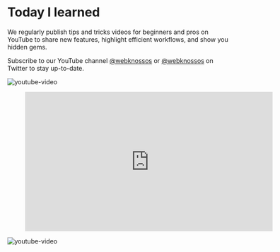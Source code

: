 # Today I learned

We regularly publish tips and tricks videos for beginners and pros on YouTube to share new features, highlight efficient workflows, and show you hidden gems.

Subscribe to our YouTube channel [@webknossos](https://www.youtube.com/@webknossos) or [@webknossos](https://twitter.com/webknossos) on Twitter to stay up-to-date. 

![youtube-video](https://www.youtube.com/playlist?list=PLpizOgyiA4kE6pZRW1u0l49Pmppp-S7V0)

<figure class="video_container">
    <iframe width="560" height="315" src="https://www.youtube-nocookie.com/embed/videoseries?si=v9zHC1kSlP4xH1Rp&amp;list=PLpizOgyiA4kE6pZRW1u0l49Pmppp-S7V0" title="YouTube video player" frameborder="0" allow="accelerometer; autoplay; clipboard-write; encrypted-media; gyroscope; picture-in-picture; web-share" allowfullscreen></iframe>
</figure>


![youtube-video](https://www.youtube.com/watch?v=ONmx1E05_A0&list=PLpizOgyiA4kEGKFRQFOgjucZCKtI2GUZY)
